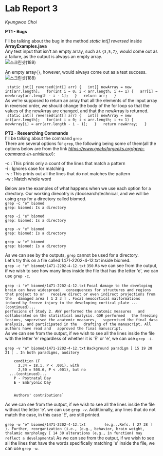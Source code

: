 # Lab Report 3 
*Kyungwoo Choi*  

**PT1 - Bugs**  

I'll be talking about the bug in the method *static int[] reversed* inside **ArrayExamples.java**  
Any test input that isn't an empty array, such as `{3,5,7}`, would come out as a failure, as the output is always an empty array.  
![스크린샷(189)](https://github.com/kyc013/cse15l-lab-reports/assets/147003854/a63153d8-ede8-4517-be87-d2d360360ced)  
  
An empty array`{}`, however, would always come out as a test success.  
![스크린샷(188)](https://github.com/kyc013/cse15l-lab-reports/assets/147003854/5c12492c-7ff7-42a7-87c5-21a04d538b99)  

`  static int[] reversed(int[] arr) {  
    int[] newArray = new int[arr.length];  
    for(int i = 0; i < arr.length; i += 1) {  
      arr[i] = newArray[arr.length - i - 1];  
    }  
    return arr;  
  }
  `  
As we're supposed to return an array that all the elements of the input array in reversed order, we should change the body of the for loop so that the values of the newArray are changed, and that the newArray is returned.  
`  static int[] reversed(int[] arr) {  
    int[] newArray = new int[arr.length];  
    for(int i = 0; i < arr.length; i += 1) {  
      newArray[i] = arr[arr.length - i - 1];  
    }  
    return newArray;  
  }
`  

**PT2 - Researching Commands**  
I'll be talking about the command `grep`  
There are several options for `grep`, the following being some of them(all the options below are from the link *https://www.geeksforgeeks.org/grep-command-in-unixlinux/*):  
  
-c : This prints only a count of the lines that match a pattern  
-i : Ignores case for matching  
-v : This prints out all the lines that do not matches the pattern  
-w : Match whole word  

Below are the examples of what happens when we use each option for a directory. Our working direcotry is /docsearch/technical, and we will be using `grep` for a directory called biomed.  
`grep -c "e" biomed`  
`grep: biomed: Is a directory`  

`grep -i "e" biomed`  
`grep: biomed: Is a directory`  

`grep -v "e" biomed`  
`grep: biomed: Is a directory`  

`grep -w "e" biomed`  
`grep: biomed: Is a directory`  

As we can see by the outputs, `grep` cannot be used for a directory.  
Let's try this on a file called 1471-2202-4-12.txt inside biomed.  
`grep -c "e" biomed/1471-2202-4-12.txt`
`350`
As we can see from the output, if we wish to see how many lines inside the file that has the letter 'e', we can use `grep -c`.  
  
`grep -i "e" biomed/1471-2202-4-12.txt`
`Focal damage to the developing brain can have widespread  
consequences for structures and regions that project to or  
receive direct or even indirect projections from the  
damaged area [ 1 2 3 ] . Focal neocortical malformations  
induced by freeze injury to the developing cortical plate
...(continued)...`  
`perfusions of Study 2. ANY performed the anatomic measures  
and collaborated on the statistical analysis. GDR performed  
the freezing lesions, supervised the anatomic measures,  
supervised the final data analysis, and participated in the  
drafting of the manuscript. All authors have read and  
approved the final manuscript.`  
As we can see from the output, if we wish to see all the lines inside the file with the letter 'e' regardless of whether it is 'E' or 'e', we can use `grep -i`.  
  
`grep -v "e" biomed/1471-2202-4-12.txt`
`Background
          paradigm [ 15 19 20 21 ] . In both paradigms, auditory`
      
      
        
        condition (F 
          2,34 = 18.1, P < .001), with
          2,50 = 508.6, P < .001), but no
      ...(continued)...
        P - Postnatal Day
        E - Embryonic Day
      
      
        Authors' contributions`
As we can see from the output, if we wish to see all the lines inside the file without the letter 'e'. we can use `grep -v`. Additionally, any lines that do not match the case, in this case 'E', are still printed.  
  
`grep -w "e" biomed/1471-2202-4-12.txt`
`        (e.g.,.Refs. [ 27 28 ] ). Further, reorganization (i.e.,
        (e.g., behavior, brain weight, thalamic morphology [ 14 30
        alterations (e.g., in function) may reflect a developmental`
As we can see from the output, if we wish to see all the lines that have the words specifically matching 'e' inside the file, we can use `grep -w`. 

